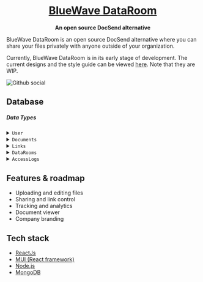 <h1 align="center"><a href="https://bluewavelabs.ca" target="_blank">BlueWave DataRoom</a></h1>

<p align="center"><strong>An open source DocSend alternative</strong></p>

BlueWave DataRoom is an open source DocSend alternative where you can share your files privately with anyone outside of your organization. 

Currently, BlueWave DataRoom is in its early stage of development. The current designs and the style guide can be viewed [here](https://www.figma.com/design/GLFfhwOQeHmbcflgCTuMKA/File-Server?node-id=0-1&t=be2sQyhaO4ylDg6z-1). Note that they are WIP.

![Github social](https://github.com/user-attachments/assets/061eaa7d-0d56-4a32-8553-bbfb7fd9e0e3)

## Database


##### Data Types

<details>
<summary><code>User</code></summary>

| **Name**       | **Type**  | **Notes**                                                   |
| -------------- | --------- | ----------------------------------------------------------- |
| `userId`       | `string`  | **Primary Key**. Unique ID for each user                    |
| `firstName`    | `string`  | First name                                                  |
| `lastName`     | `string`  | Last name                                                   |
| `email`        | `string`  | **Unique**. User's email                                    |
| `profilePicUrl`| `string`  | URL to User's picture                                       |
| `isActive`     | `boolean` | Default: `true`                                             |
| `isVerified`   | `boolean` | Default: `false`                                            |
| `lastLogin`    | `Date`    | Timestamp of the last login                                 |
| `createdAt`    | `Date`    | **Not Null**. Timestamp when the user was created           |
| `updatedAt`    | `Date`    | **Not Null**. Timestamp when the user was last updated      |

</details>

<details>
<summary><code>Documents</code></summary>

| **Name**          | **Type**  | **Notes**                                                   |
| ----------------- | --------- | ----------------------------------------------------------- |
| `fileId`          | `string`  | **Primary Key**. Unique ID identifying the file             |
| `fileName`        | `string`  | Name of the file                                            |
| `type`            | `string`  | File type / extension                                       |
| `fileDirectory`   | `string`  | Directory where the file is located                         |
| `fileSize`        | `int`     | Size of the file in bytes                                   |
| `mimeType`        | `string`  | MIME type of the file                                       |
| `createdBy`       | `string`  | **Foreign Key**. References `User.userId`                   |
| `createdAt`       | `Date`    | **Not Null**. Creation time                                 |
| `updatedAt`       | `Date`    | **Not Null**. Last update time                              |
| `updatedBy`       | `string`  | **Foreign Key**. References `User.userId`                   |
| `totalViews`      | `int`     | Total number of times the file was viewed                   |
| `uniqueViews`     | `int`     | Number of unique viewers of the file                        |

</details>

<details>
<summary><code>Links</code></summary>

| **Name**          | **Type**  | **Notes**                                                   |
| ----------------- | --------- | ----------------------------------------------------------- |
| `linkId`          | `string`  | **Primary Key**. Unique ID for the link                     |
| `fileId`          | `string`  | **Foreign Key**. References `Documents.fileId`              |
| `linkName`        | `string`  | Name of the link                                            |
| `linkUrl`         | `string`  | URL of the link                                             |
| `isPublic`        | `boolean` | Indicates if the link is public                             |
| `emailRequired`   | `boolean` | Indicates if an email is required for download              |
| `canExpire`       | `boolean` | Indicates if the link can expire                            |
| `expirationTime`  | `Date`    | Expiration date of the link (nullable)                      |
| `updatedAt`       | `Date`    | **Not Null**. Last update time                              |
| `createdAt`       | `Date`    | **Not Null**. Creation time                                 |
| `createdBy`       | `string`  | **Foreign Key**. References `User.userId`                   |

</details>

<details>
<summary><code>DataRooms</code></summary>

| **Name**          | **Type**  | **Notes**                                                   |
| ----------------- | --------- | ----------------------------------------------------------- |
| `folderId`        | `string`  | **Primary Key**. Unique ID for the folder                   |
| `folderName`      | `string`  | Name of the folder                                          |
| `folderLocation`  | `string`  | Location of the folder                                      |
| `updatedAt`       | `Date`    | **Not Null**. Last update time                              |
| `updatedBy`       | `string`  | **Foreign Key**. References `User.userId`                   |
| `createdAt`       | `Date`    | **Not Null**. Creation time                                 |
| `createdBy`       | `string`  | **Foreign Key**. References `User.userId`                   |

</details>

<details>
<summary><code>AccessLogs</code></summary>

| **Name**          | **Type**  | **Notes**                                                   |
| ----------------- | --------- | ----------------------------------------------------------- |
| `logId`           | `string`  | **Primary Key**. Unique ID for each access log              |
| `linkId`          | `string`  | **Foreign Key**. ID of the link accessed                    |
| `userId`          | `string`  | **Foreign Key**. ID of the user who accessed the link       |
| `accessTime`      | `Date`    | **Not Null**. Timestamp when the link was accessed          |
| `ipAddress`       | `string`  | IP address of the user who accessed the link                |

</details>



## Features & roadmap

* Uploading and editing files
* Sharing and link control
* Tracking and analytics
* Document viewer
* Company branding

## Tech stack

* [ReactJs](https://react.dev/)
* [MUI (React framework)](https://mui.com/)
* [Node.js](https://nodejs.org/en)
* [MongoDB](https://mongodb.com)
